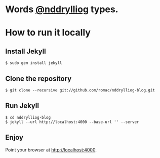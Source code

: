 
# Words [@nddrylliog](https://twitter.com/nddrylliog) types.

# How to run it locally

## Install Jekyll

    $ sudo gem install jekyll

## Clone the repository
    
    $ git clone --recursive git://github.com/romac/nddrylliog-blog.git

## Run Jekyll
  
    $ cd nddrylliog-blog
    $ jekyll --url http://localhost:4000 --base-url '' --server
    
## Enjoy

Point your browser at [http://localhost:4000](http://localhost:4000).